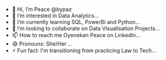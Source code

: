 - 👋 Hi, I’m Peace @bypaz
- 👀 I’m interested in Data Analytics...
- 🌱 I’m currently learning SQL, PowerBi and Python...
- 💞️ I’m looking to collaborate on Data Visualisation Projects...
- 📫 How to reach me Oyenekan Peace on LinkedIn...
- 😄 Pronouns: She/Her ...
- ⚡ Fun fact: I'm transitioning from practicing Law to Tech...

<!---
bypaz/bypaz is a ✨ special ✨ repository because its `README.md` (this file) appears on your GitHub profile.
You can click the Preview link to take a look at your changes.
--->

